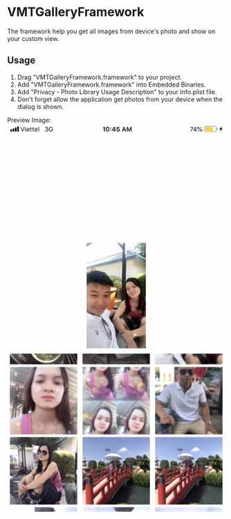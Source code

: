 # VMTGalleryFramework
The framework help you get all images from device's photo and show on your custom view.

## Usage
1. Drag "VMTGalleryFramework.framework" to your project.
2. Add "VMTGalleryFramework.framework" into Embedded Binaries.
3. Add "Privacy - Photo Library Usage Description" to your Info.plist file.
4. Don't forget allow the application get photos from your device when the dialog is shown.

Preview Image:
![Alt text](https://github.com/iVoGia/VMTGalleryFramework/blob/master/VMTGalleryFrameworkDemo/VMTGalleryFrameworkDemo/Demo.jpg?raw=true)

